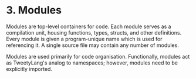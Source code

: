 # 3. Modules

Modules are top-level containers for code. Each module serves as a compilation unit, housing functions, types, structs, and other definitions. Every module is given a program-unique name which is used for referencing it. A single source file may contain any number of modules.

Modules are used primarily for code organisation. Functionally, modules act as TweetyLang's analog to namespaces; however, modules need to be explicitly imported.
